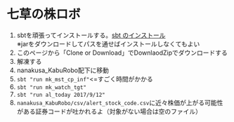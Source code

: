 # 七草の株ロボ

1. sbtを頑張ってインストールする。[sbt のインストール]( http://www.scala-sbt.org/0.13/docs/ja/Setup.html)  
※jarをダウンロードしてパスを通せばインストールしなくてもよい
1. このページから「Clone or Download」でDownlaodZipでダウンロードする
1. 解凍する
1. nanakusa_KabuRobo配下に移動
1. `sbt "run mk_mst_cp_inf"`<=すごく時間がかかる
1. `sbt "run mk_watch_tgt"`
1. `sbt "run al_today 2017/9/12"`
1. `nanakusa_KabuRobo/csv/alert_stock_code.csv`に近々株価が上がる可能性がある証券コードが吐かれるよ（対象がない場合は空のファイル）

